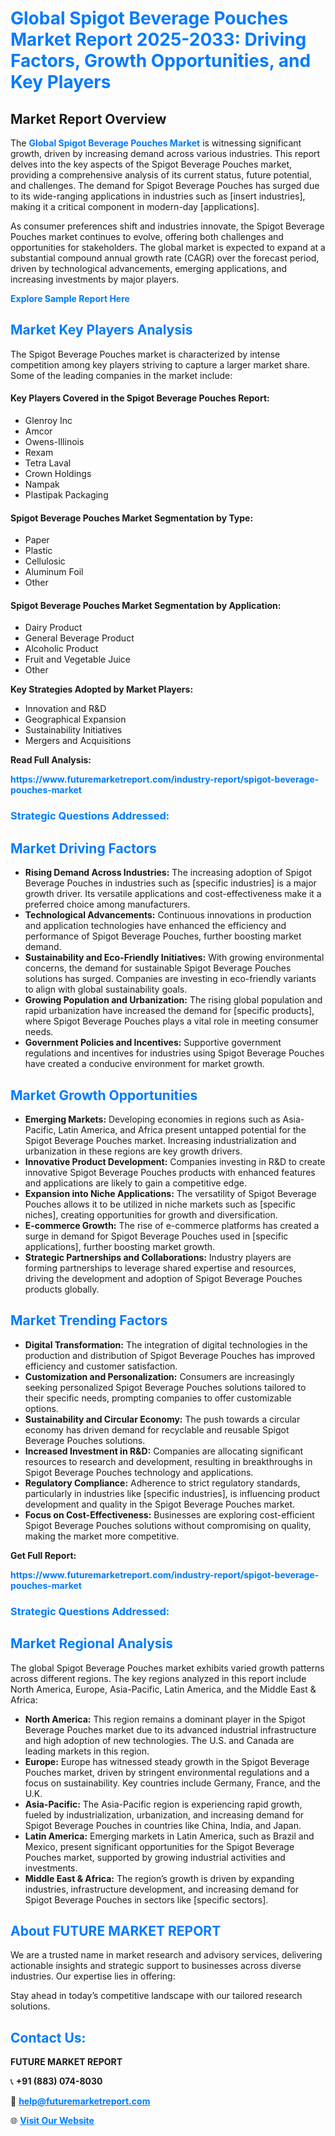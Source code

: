 <h1 style="color: #007BFF;">Global Spigot Beverage Pouches Market Report 2025-2033: Driving Factors, Growth Opportunities, and Key Players</h1>

<section id="overview">
<h2>Market Report Overview</h2>
<p>The <a href="https://www.futuremarketreport.com/industry-report/spigot-beverage-pouches-market" style="color: #007BFF; text-decoration: none;"><strong>Global Spigot Beverage Pouches Market</strong></a> is witnessing significant growth, driven by increasing demand across various industries. This report delves into the key aspects of the Spigot Beverage Pouches market, providing a comprehensive analysis of its current status, future potential, and challenges. The demand for Spigot Beverage Pouches has surged due to its wide-ranging applications in industries such as [insert industries], making it a critical component in modern-day [applications].</p>
<p>As consumer preferences shift and industries innovate, the Spigot Beverage Pouches market continues to evolve, offering both challenges and opportunities for stakeholders. The global market is expected to expand at a substantial compound annual growth rate (CAGR) over the forecast period, driven by technological advancements, emerging applications, and increasing investments by major players.</p>
</section>

<section id="overview">
<p><a href="https://www.futuremarketreport.com/request-sample/reportId=102445" style="color: #007BFF; text-decoration: none;"><strong>Explore Sample Report Here</strong></a></p>
</section>

<section id="key-players">
<h2 style="color: #007BFF;">Market Key Players Analysis</h2>
<p>The Spigot Beverage Pouches market is characterized by intense competition among key players striving to capture a larger market share. Some of the leading companies in the market include:</p>
<h4>Key Players Covered in the Spigot Beverage Pouches Report:</h4>
<ul><li>Glenroy Inc</li><li>Amcor</li><li>Owens-Illinois</li><li>Rexam</li><li>Tetra Laval</li><li>Crown Holdings</li><li>Nampak</li><li>Plastipak Packaging</li></ul>
<h4>Spigot Beverage Pouches Market Segmentation by Type:</h4>
<ul><li>Paper</li><li>Plastic</li><li>Cellulosic</li><li>Aluminum Foil</li><li>Other</li></ul>

<h4>Spigot Beverage Pouches Market Segmentation by Application:</h4>
<ul><li>Dairy Product</li><li>General Beverage Product</li><li>Alcoholic Product</li><li>Fruit and Vegetable Juice</li><li>Other</li></ul>
<p><strong>Key Strategies Adopted by Market Players:</strong></p>
<ul>
<li>Innovation and R&D</li>
<li>Geographical Expansion</li>
<li>Sustainability Initiatives</li>
<li>Mergers and Acquisitions</li>
</ul>
</section>

<section>
<p><strong>Read Full Analysis: </strong></p><a href="https://www.futuremarketreport.com/industry-report/spigot-beverage-pouches-market" style="color: #007BFF; text-decoration: none;"><strong>https://www.futuremarketreport.com/industry-report/spigot-beverage-pouches-market</strong></a>
<h3 style="color: #007BFF;">Strategic Questions Addressed:</h3>
</section>

<section id="driving-factors">
<h2 style="color: #007BFF;">Market Driving Factors</h2>
<ul>
<li><strong>Rising Demand Across Industries:</strong> The increasing adoption of Spigot Beverage Pouches in industries such as [specific industries] is a major growth driver. Its versatile applications and cost-effectiveness make it a preferred choice among manufacturers.</li>
<li><strong>Technological Advancements:</strong> Continuous innovations in production and application technologies have enhanced the efficiency and performance of Spigot Beverage Pouches, further boosting market demand.</li>
<li><strong>Sustainability and Eco-Friendly Initiatives:</strong> With growing environmental concerns, the demand for sustainable Spigot Beverage Pouches solutions has surged. Companies are investing in eco-friendly variants to align with global sustainability goals.</li>
<li><strong>Growing Population and Urbanization:</strong> The rising global population and rapid urbanization have increased the demand for [specific products], where Spigot Beverage Pouches plays a vital role in meeting consumer needs.</li>
<li><strong>Government Policies and Incentives:</strong> Supportive government regulations and incentives for industries using Spigot Beverage Pouches have created a conducive environment for market growth.</li>
</ul>
</section>

<section id="growth-opportunities">
<h2 style="color: #007BFF;">Market Growth Opportunities</h2>
<ul>
<li><strong>Emerging Markets:</strong> Developing economies in regions such as Asia-Pacific, Latin America, and Africa present untapped potential for the Spigot Beverage Pouches market. Increasing industrialization and urbanization in these regions are key growth drivers.</li>
<li><strong>Innovative Product Development:</strong> Companies investing in R&D to create innovative Spigot Beverage Pouches products with enhanced features and applications are likely to gain a competitive edge.</li>
<li><strong>Expansion into Niche Applications:</strong> The versatility of Spigot Beverage Pouches allows it to be utilized in niche markets such as [specific niches], creating opportunities for growth and diversification.</li>
<li><strong>E-commerce Growth:</strong> The rise of e-commerce platforms has created a surge in demand for Spigot Beverage Pouches used in [specific applications], further boosting market growth.</li>
<li><strong>Strategic Partnerships and Collaborations:</strong> Industry players are forming partnerships to leverage shared expertise and resources, driving the development and adoption of Spigot Beverage Pouches products globally.</li>
</ul>
</section>

<section id="trending-factors">
<h2 style="color: #007BFF;">Market Trending Factors</h2>
<ul>
<li><strong>Digital Transformation:</strong> The integration of digital technologies in the production and distribution of Spigot Beverage Pouches has improved efficiency and customer satisfaction.</li>
<li><strong>Customization and Personalization:</strong> Consumers are increasingly seeking personalized Spigot Beverage Pouches solutions tailored to their specific needs, prompting companies to offer customizable options.</li>
<li><strong>Sustainability and Circular Economy:</strong> The push towards a circular economy has driven demand for recyclable and reusable Spigot Beverage Pouches solutions.</li>
<li><strong>Increased Investment in R&D:</strong> Companies are allocating significant resources to research and development, resulting in breakthroughs in Spigot Beverage Pouches technology and applications.</li>
<li><strong>Regulatory Compliance:</strong> Adherence to strict regulatory standards, particularly in industries like [specific industries], is influencing product development and quality in the Spigot Beverage Pouches market.</li>
<li><strong>Focus on Cost-Effectiveness:</strong> Businesses are exploring cost-efficient Spigot Beverage Pouches solutions without compromising on quality, making the market more competitive.</li>
</ul>
</section>

<section>
<p><strong>Get Full Report: </strong></p><a href="https://www.futuremarketreport.com/industry-report/spigot-beverage-pouches-market" style="color: #007BFF; text-decoration: none;"><strong>https://www.futuremarketreport.com/industry-report/spigot-beverage-pouches-market</strong></a>
<h3 style="color: #007BFF;">Strategic Questions Addressed:</h3>
</section>


<section id="regional-analysis">
<h2 style="color: #007BFF;">Market Regional Analysis</h2>
<p>The global Spigot Beverage Pouches market exhibits varied growth patterns across different regions. The key regions analyzed in this report include North America, Europe, Asia-Pacific, Latin America, and the Middle East & Africa:</p>
<ul>
<li><strong>North America:</strong> This region remains a dominant player in the Spigot Beverage Pouches market due to its advanced industrial infrastructure and high adoption of new technologies. The U.S. and Canada are leading markets in this region.</li>
<li><strong>Europe:</strong> Europe has witnessed steady growth in the Spigot Beverage Pouches market, driven by stringent environmental regulations and a focus on sustainability. Key countries include Germany, France, and the U.K.</li>
<li><strong>Asia-Pacific:</strong> The Asia-Pacific region is experiencing rapid growth, fueled by industrialization, urbanization, and increasing demand for Spigot Beverage Pouches in countries like China, India, and Japan.</li>
<li><strong>Latin America:</strong> Emerging markets in Latin America, such as Brazil and Mexico, present significant opportunities for the Spigot Beverage Pouches market, supported by growing industrial activities and investments.</li>
<li><strong>Middle East & Africa:</strong> The region’s growth is driven by expanding industries, infrastructure development, and increasing demand for Spigot Beverage Pouches in sectors like [specific sectors].</li>
</ul>
</section>

<footer>
<h2 style="color: #007BFF;">About FUTURE MARKET REPORT</h2>
<p>We are a trusted name in market research and advisory services, delivering actionable insights and strategic support to businesses across diverse industries. Our expertise lies in offering:</p>

<p>Stay ahead in today’s competitive landscape with our tailored research solutions.</p>

<h2 style="color: #007BFF;">Contact Us:</h2>
<p><strong>FUTURE MARKET REPORT</strong></p>
<p>📞 <strong>+91 (883) 074-8030</strong></p>
<p>📧 <strong><a href="mailto:help@futuremarketreport.com" style="color: #007BFF;">help@futuremarketreport.com</a></strong></p>
<p>🌐 <strong><a href="https://www.futuremarketreport.com/" style="color: #007BFF;">Visit Our Website</a></strong></p>
</footer>